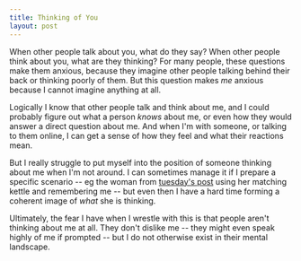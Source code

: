 ```yaml
---
title: Thinking of You
layout: post
---
```

When other people talk about you, what do they say? When other people think about you, what are they thinking? For many people, these questions make them anxious, because they imagine other people talking behind their back or thinking poorly of them. But this question makes _me_ anxious because I cannot imagine anything at all.

Logically I know that other people talk and think about me, and I could probably figure out what a person _knows_ about me, or even how they would answer a direct question about me. And when I'm with someone, or talking to them online, I can get a sense of how they feel and what their reactions mean. 

But I really struggle to put myself into the position of someone thinking about me when I'm not around. I can sometimes manage it if I prepare a specific scenario -- eg the woman from [tuesday's post](http://justinfalcone.com/notebook/2020/06/23/the-kettle.html) using her matching kettle and remembering me -- but even then I have a hard time forming a coherent image of _what_ she is thinking.

Ultimately, the fear I have when I wrestle with this is that people aren't thinking about me at all. They don't dislike me -- they might even speak highly of me if prompted -- but I do not otherwise exist in their mental landscape.
